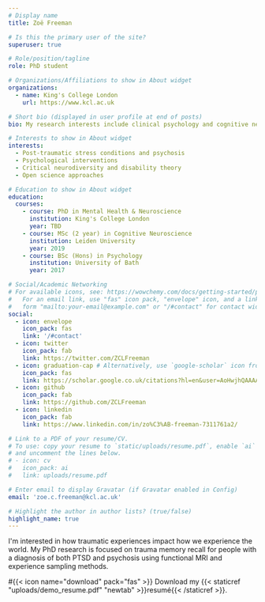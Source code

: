 ```yaml
---
# Display name
title: Zoë Freeman

# Is this the primary user of the site?
superuser: true

# Role/position/tagline
role: PhD student

# Organizations/Affiliations to show in About widget
organizations:
  - name: King's College London
    url: https://www.kcl.ac.uk

# Short bio (displayed in user profile at end of posts)
bio: My research interests include clinical psychology and cognitive neuroscience.

# Interests to show in About widget
interests:
  - Post-traumatic stress conditions and psychosis
  - Psychological interventions
  - Critical neurodiversity and disability theory
  - Open science approaches 

# Education to show in About widget
education:
  courses:
    - course: PhD in Mental Health & Neuroscience
      institution: King's College London
      year: TBD
    - course: MSc (2 year) in Cognitive Neuroscience
      institution: Leiden University
      year: 2019
    - course: BSc (Hons) in Psychology
      institution: University of Bath
      year: 2017

# Social/Academic Networking
# For available icons, see: https://wowchemy.com/docs/getting-started/page-builder/#icons
#   For an email link, use "fas" icon pack, "envelope" icon, and a link in the
#   form "mailto:your-email@example.com" or "/#contact" for contact widget.
social:
  - icon: envelope
    icon_pack: fas
    link: '/#contact'
  - icon: twitter
    icon_pack: fab
    link: https://twitter.com/ZCLFreeman
  - icon: graduation-cap # Alternatively, use `google-scholar` icon from `ai` icon pack
    icon_pack: fas
    link: https://scholar.google.co.uk/citations?hl=en&user=AoHwjhQAAAAJ
  - icon: github
    icon_pack: fab
    link: https://github.com/ZCLFreeman
  - icon: linkedin
    icon_pack: fab
    link: https://www.linkedin.com/in/zo%C3%AB-freeman-7311761a2/

# Link to a PDF of your resume/CV.
# To use: copy your resume to `static/uploads/resume.pdf`, enable `ai` icons in `params.toml`,
# and uncomment the lines below.
# - icon: cv
#   icon_pack: ai
#   link: uploads/resume.pdf

# Enter email to display Gravatar (if Gravatar enabled in Config)
email: 'zoe.c.freeman@kcl.ac.uk'

# Highlight the author in author lists? (true/false)
highlight_name: true
---
```


I'm interested in how traumatic experiences impact how we experience the world. My PhD research is focused on trauma memory recall for people with a diagnosis of both PTSD and psychosis using functional MRI and experience sampling methods.    

#{{< icon name="download" pack="fas" >}} Download my {{< staticref "uploads/demo_resume.pdf" "newtab" >}}resumé{{< /staticref >}}.
